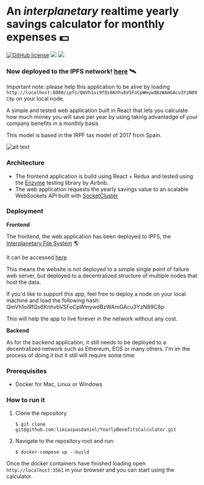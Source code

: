 #  An *interplanetary* realtime yearly savings calculator for monthly expenses 💵

<imr src="https://github.com/ipfs/logo/blob/master/stickers/2016-05-09-ipfs-3d-ice-text.png">

[![GitHub license](https://img.shields.io/github/license/Naereen/StrapDown.js.svg)](https://github.com/Naereen/StrapDown.js/blob/master/LICENSE)
[![](https://images.microbadger.com/badges/version/limiaspasdaniel/yearlybenefits:frontend.latest.svg)](https://microbadger.com/images/limiaspasdaniel/yearlybenefits:frontend.latest "Download frontend image")
[![](https://images.microbadger.com/badges/version/limiaspasdaniel/yearlybenefits:backend.latest.svg)](https://microbadger.com/images/limiaspasdaniel/yearlybenefits:backend.latest "Download backend image")



### Now deployed to the IPFS network!  [here](https://ipfs.infura.io/ipfs/QmVh1oi9fQs6KnhvbVSFoCpWmywdBzWAmGAcu3YzN89C8p/)  🛰
Important note: please help this application to be alive by loading `http://localhost:8080/ipfs/QmVh1oi9fQs6KnhvbVSFoCpWmywdBzWAmGAcu3YzN89C8p` on your local node.



A simple and tested web application built in React that lets you
calculate how much money you will save per year by using taking advantadge of your company benefits in a monthly basis

This model is based in the IRPF tax model of 2017 from Spain.

![alt text](https://user-images.githubusercontent.com/7485885/46021550-3c800e80-c0e1-11e8-9358-85b9741782e4.png)

### Architecture
- The frontend application is build using React + Redux and tested using the [Enzyme](https://github.com/airbnb/enzyme) testing library by Airbnb.
- The web application requests the yearly savings value to an scalable WebSockets API built with [SocketCluster](https://github.com/SocketCluster/socketcluster)

### Deployment

**Frontend**

The frontend, the web application has been deployed to  IPFS, the [Interplanetary File System](https://ipfs.io) 🌎

It can be accessed [here](https://ipfs.infura.io/ipfs/QmVh1oi9fQs6KnhvbVSFoCpWmywdBzWAmGAcu3YzN89C8p/)

This means the website is not deployed to a simple single point of failure web server, but deployed to a decentralized structure of multiple nodes that host the data.

If you'd like to support this app, feel free to deploy a node on your local machine and load the following hash: QmVh1oi9fQs6KnhvbVSFoCpWmywdBzWAmGAcu3YzN89C8p

This will help the app to live forever in the network without any cost.

**Backend**

As for the backend application, it still needs to be deployed to a decentralized network such as Ethereum, EOS or many others.
I'm im the process of doing it but it still will require some time.

### Prerequisites

 - Docker for Mac, Linux or Windows

### How to run it

1. Clone the repository

	`$ git clone git@github.com:limiaspasdaniel/YearlyBenefitsCalculator.git`

2. Navigate to the repository root and run:

	`$ docker-compose up --build`

Once the docker containers have finished loading open `http://localhost:3561` in your browser and you can start using the calculator.

